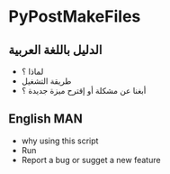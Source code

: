 # PyPostMakeFiles
## الدليل باللغة العربية
- لماذا ؟
- طريقة التشغيل
- أبغنا عن مشكلة أو إقترح ميزة جديدة ؟
## English MAN 
- why using this script
- Run
- Report a bug or sugget a new feature
